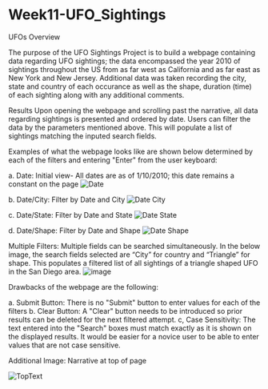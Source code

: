# Week11-UFO_Sightings

UFOs
Overview

The purpose of the UFO Sightings Project is to build a webpage containing data regarding UFO sightings; the data encompassed the year 2010 of sightings throughout the US from as far west as California and as far east as New York and New Jersey. Additional data was taken recording the city, state and country of each occurance as well as the shape, duration (time) of each sighting along with any additional comments. 

Results
Upon opening the webpage and scrolling past the narrative, all data regarding sightings is presented and ordered by date. Users can filter the data by the parameters mentioned above.  This will populate a list of sightings matching the inputed search fields.

Examples of what the webpage looks like are shown below determined by each of the filters and entering "Enter" from the user keyboard:

a. Date: Initial view- All dates are as of 1/10/2010; this date remains a constant on the page
![Date](https://user-images.githubusercontent.com/101996041/175121049-05e8809a-7e3f-41bd-a029-602d0ec91264.png)

b. Date/City: Filter by Date and City
![Date City](https://user-images.githubusercontent.com/101996041/175121098-6bd4ab79-d6b1-4da9-b2d5-f9c578210e64.png)

c. Date/State: Filter by Date and State
![Date State](https://user-images.githubusercontent.com/101996041/175121154-e3fdd14d-1d2b-436f-97b1-73179209290b.png)

d. Date/Shape: Filter by Date and Shape
![Date Shape](https://user-images.githubusercontent.com/101996041/175121199-83a63291-d20c-4894-a119-f8361bccf6d3.png)

Multiple Filters: Multiple fields can be searched simultaneously. In the below image, the search fields selected are “City” for country and “Triangle” for shape. This populates a filtered list of all sightings of a triangle shaped UFO in the San Diego area.
![image](https://user-images.githubusercontent.com/101996041/175121676-ee46ba81-8ec0-4e17-b358-1361061d6f86.png)



Drawbacks of the webpage are the following: 

a. Submit Button: There is no "Submit" button to enter values for each of the filters
b. Clear Button: A "Clear" button needs to be introduced so prior results can be deleted for the next filtered attempt. 
c, Case Sensitivity: The text entered into the "Search" boxes must match exactly as it is shown on the displayed results. It would be easier
for a novice user to be able to enter values that are not case sensitive.


Additional Image: Narrative at top of page

![TopText](https://user-images.githubusercontent.com/101996041/175121819-9b9a36e4-f934-4d7d-881a-d22eefa58818.png)












